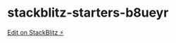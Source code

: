 # stackblitz-starters-b8ueyr

[Edit on StackBlitz ⚡️](https://stackblitz.com/edit/stackblitz-starters-b8ueyr)